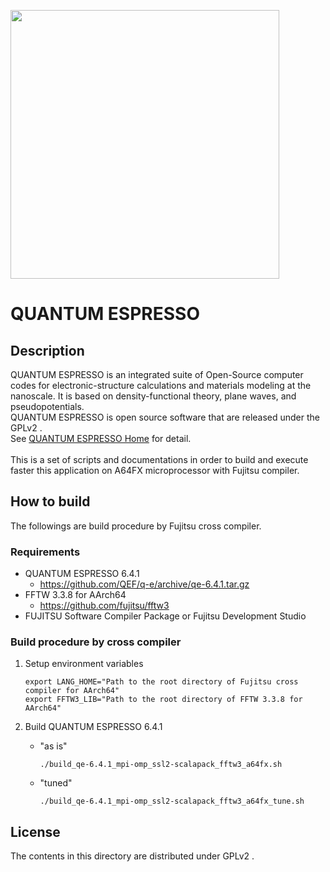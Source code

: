 <a href="https://www.quantum-espresso.org/"><img src="https://www.quantum-espresso.org/project/logos/Quantum_espresso_logo.jpg" width=430></a>

# QUANTUM ESPRESSO


## Description
QUANTUM ESPRESSO is an integrated suite of Open-Source computer codes for electronic-structure calculations and materials modeling at the nanoscale.
It is based on density-functional theory, plane waves, and pseudopotentials. <br>
QUANTUM ESPRESSO is open source software that are released under the GPLv2 . <br>
See [QUANTUM ESPRESSO Home](https://www.quantum-espresso.org/) for detail. <br><br>
This is a set of scripts and documentations in order to build and execute faster this application on A64FX microprocessor with Fujitsu compiler.


## How to build

The followings are build procedure by Fujitsu cross compiler.


### Requirements

- QUANTUM ESPRESSO 6.4.1
  - https://github.com/QEF/q-e/archive/qe-6.4.1.tar.gz
- FFTW 3.3.8 for AArch64
  - https://github.com/fujitsu/fftw3
- FUJITSU Software Compiler Package or Fujitsu Development Studio


### Build procedure by cross compiler

1. Setup environment variables

	```
	export LANG_HOME="Path to the root directory of Fujitsu cross compiler for AArch64"
	export FFTW3_LIB="Path to the root directory of FFTW 3.3.8 for AArch64"
	```

2. Build QUANTUM ESPRESSO 6.4.1

	- "as is"

		```
		./build_qe-6.4.1_mpi-omp_ssl2-scalapack_fftw3_a64fx.sh
		```

	- "tuned"

		```
		./build_qe-6.4.1_mpi-omp_ssl2-scalapack_fftw3_a64fx_tune.sh
		```


## License

The contents in this directory are distributed under GPLv2 .
